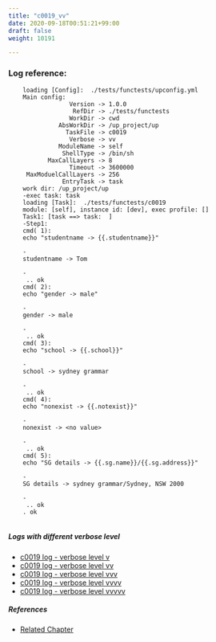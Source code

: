 ```yaml
---
title: "c0019_vv"
date: 2020-09-18T00:51:21+99:00
draft: false
weight: 10191

---
```


### Log reference: <no value>

```
    loading [Config]:  ./tests/functests/upconfig.yml
    Main config:
                 Version -> 1.0.0
                  RefDir -> ./tests/functests
                 WorkDir -> cwd
              AbsWorkDir -> /up_project/up
                TaskFile -> c0019
                 Verbose -> vv
              ModuleName -> self
               ShellType -> /bin/sh
           MaxCallLayers -> 8
                 Timeout -> 3600000
     MaxModuelCallLayers -> 256
               EntryTask -> task
    work dir: /up_project/up
    -exec task: task
    loading [Task]:  ./tests/functests/c0019
    module: [self], instance id: [dev], exec profile: []
    Task1: [task ==> task:  ]
    -Step1:
    cmd( 1):
    echo "studentname -> {{.studentname}}"
    
    -
    studentname -> Tom
    
    -
     .. ok
    cmd( 2):
    echo "gender -> male"
    
    -
    gender -> male
    
    -
     .. ok
    cmd( 3):
    echo "school -> {{.school}}"
    
    -
    school -> sydney grammar
    
    -
     .. ok
    cmd( 4):
    echo "nonexist -> {{.notexist}}"
    
    -
    nonexist -> <no value>
    
    -
     .. ok
    cmd( 5):
    echo "SG details -> {{.sg.name}}/{{.sg.address}}"
    
    -
    SG details -> sydney grammar/Sydney, NSW 2000
    
    -
     .. ok
    . ok
    
```

##### Logs with different verbose level
* [c0019 log - verbose level v](../../logs/c0019_v)
* [c0019 log - verbose level vv](../../logs/c0019_vv)
* [c0019 log - verbose level vvv](../../logs/c0019_vvv)
* [c0019 log - verbose level vvvv](../../logs/c0019_vvvv)
* [c0019 log - verbose level vvvvv](../../logs/c0019_vvvvv)

##### References
* [Related Chapter](../../vars/c0019)
